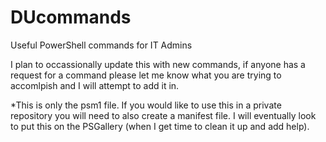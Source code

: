 # DUcommands
Useful PowerShell commands for IT Admins

I plan to occassionally update this with new commands, if anyone has a request for a command please let me know what you are trying to accomlpish and I will attempt to add it in.

*This is only the psm1 file.  If you would like to use this in a private repository you will need to also create a manifest file.  I will eventually look to put this on the PSGallery (when I get time to clean it up and add help).
